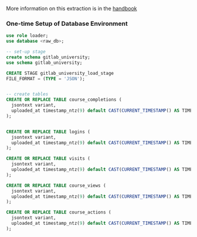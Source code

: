 More information on this extraction is in the [handbook](https://about.gitlab.com/handbook/business-technology/data-team/platform/pipelines/#level-up--thought-industries-extract)


### One-time Setup of Database Environment
```sql
use role loader;
use database <raw_db>;

-- set-up stage
create schema gitlab_university;
use schema gitlab_university;

CREATE STAGE gitlab_university_load_stage
FILE_FORMAT = (TYPE = 'JSON');


-- create tables
CREATE OR REPLACE TABLE course_completions (
  jsontext variant,
  uploaded_at timestamp_ntz(9) default CAST(CURRENT_TIMESTAMP() AS TIMESTAMP_NTZ(9))
);


CREATE OR REPLACE TABLE logins (
  jsontext variant,
  uploaded_at timestamp_ntz(9) default CAST(CURRENT_TIMESTAMP() AS TIMESTAMP_NTZ(9))
);

CREATE OR REPLACE TABLE visits (
  jsontext variant,
  uploaded_at timestamp_ntz(9) default CAST(CURRENT_TIMESTAMP() AS TIMESTAMP_NTZ(9))
);

CREATE OR REPLACE TABLE course_views (
  jsontext variant,
  uploaded_at timestamp_ntz(9) default CAST(CURRENT_TIMESTAMP() AS TIMESTAMP_NTZ(9))
);

CREATE OR REPLACE TABLE course_actions (
  jsontext variant,
  uploaded_at timestamp_ntz(9) default CAST(CURRENT_TIMESTAMP() AS TIMESTAMP_NTZ(9))
);

```
